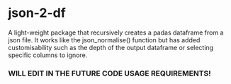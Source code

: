 # json-2-df
A light-weight package that recursively creates a padas dataframe from a json file. It works like the json_normalise() function but has added customisability such as the depth of the output dataframe or selecting specific columns to ignore.

### WILL EDIT IN THE FUTURE CODE USAGE REQUIREMENTS!
